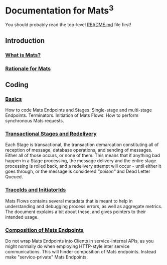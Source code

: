 # Documentation for Mats<sup>3</sup>

You should probably read the top-level [README.md](../README.md) file first!

## Introduction

### [What is Mats?](WhatIsMats.md)

### [Rationale for Mats](RationaleForMats.md)

## Coding

### [Basics](developing/A-DevelopingBasics.md)

How to code Mats Endpoints and Stages. Single-stage and multi-stage Endpoints. Terminators. Initiation of Mats Flows.
How to perform synchronous Mats requests.

### [Transactional Stages and Redelivery](developing/TransactionsAndRedeliveries.md)

Each Stage is transactional, the transaction demarcation constituting all of reception of message, database operations,
and sending of messages. Either all of those occurs, or none of them. This means that if anything bad happen in a Stage
processing, the message delivery and the entire stage processing is rolled back, and a redelivery attempt will occur -
until either it goes through, or the message is considered _"poison"_ and Dead Letter Queued.

### [TraceIds and InitiatorIds](developing/TraceIdsAndInitiatorIds.md)

Mats Flows contains several metadata that is meant to help in understanding and debugging process errors, as well as
aggregate metrics. The document explains a bit about these, and gives pointers to their intended usage.

### [Composition of Mats Endpoints](developing/MatsComposition.md)

Do not wrap Mats Endpoints into Clients in service-internal APIs, as you might normally do when employing HTTP-style
inter service communications. This will hinder composition of Mats endpoints. Instead make "service-private" Mats
Endpoints.